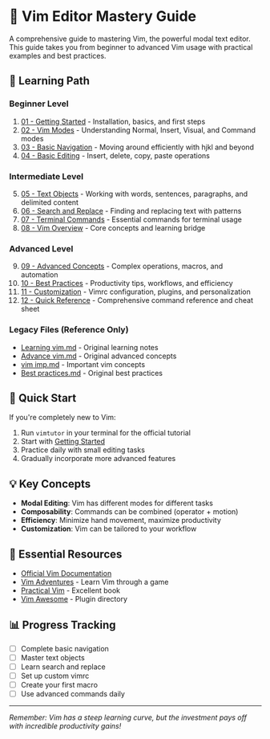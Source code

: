 # 📝 Vim Editor Mastery Guide

A comprehensive guide to mastering Vim, the powerful modal text editor. This guide takes you from beginner to advanced Vim usage with practical examples and best practices.

## 🎯 Learning Path

### **Beginner Level**
1. [01 - Getting Started](./01-getting-started.md) - Installation, basics, and first steps
2. [02 - Vim Modes](./02-vim-modes.md) - Understanding Normal, Insert, Visual, and Command modes
3. [03 - Basic Navigation](./03-basic-navigation.md) - Moving around efficiently with hjkl and beyond
4. [04 - Basic Editing](./04-basic-editing.md) - Insert, delete, copy, paste operations

### **Intermediate Level**
5. [05 - Text Objects](./05-text-objects.md) - Working with words, sentences, paragraphs, and delimited content
6. [06 - Search and Replace](./06-search-replace.md) - Finding and replacing text with patterns
7. [07 - Terminal Commands](./vim%20editor%20in%20terminal.md) - Essential commands for terminal usage
8. [08 - Vim Overview](./00-vim-overview.md) - Core concepts and learning bridge

### **Advanced Level**
9. [09 - Advanced Concepts](./10-advanced-concepts.md) - Complex operations, macros, and automation
10. [10 - Best Practices](./12-best-practices.md) - Productivity tips, workflows, and efficiency
11. [11 - Customization](./11-customization.md) - Vimrc configuration, plugins, and personalization
12. [12 - Quick Reference](./vim-cheat-sheet.md) - Comprehensive command reference and cheat sheet

### **Legacy Files** (Reference Only)
- [Learning vim.md](./Learning%20vim.md) - Original learning notes
- [Advance vim.md](./Advance%20vim.md) - Original advanced concepts  
- [vim imp.md](./vim%20imp.md) - Important vim concepts
- [Best practices.md](./Best%20practices.md) - Original best practices

## 🚀 Quick Start

If you're completely new to Vim:
1. Run `vimtutor` in your terminal for the official tutorial
2. Start with [Getting Started](./01-getting-started.md)
3. Practice daily with small editing tasks
4. Gradually incorporate more advanced features

## 💡 Key Concepts

- **Modal Editing**: Vim has different modes for different tasks
- **Composability**: Commands can be combined (operator + motion)
- **Efficiency**: Minimize hand movement, maximize productivity
- **Customization**: Vim can be tailored to your workflow

## 🔗 Essential Resources

- [Official Vim Documentation](https://vimdoc.sourceforge.net/)
- [Vim Adventures](https://vim-adventures.com/) - Learn Vim through a game
- [Practical Vim](https://pragprog.com/titles/dnvim2/practical-vim-second-edition/) - Excellent book
- [Vim Awesome](https://vimawesome.com/) - Plugin directory

## 📊 Progress Tracking

- [ ] Complete basic navigation
- [ ] Master text objects
- [ ] Learn search and replace
- [ ] Set up custom vimrc
- [ ] Create your first macro
- [ ] Use advanced commands daily

---

*Remember: Vim has a steep learning curve, but the investment pays off with incredible productivity gains!*
